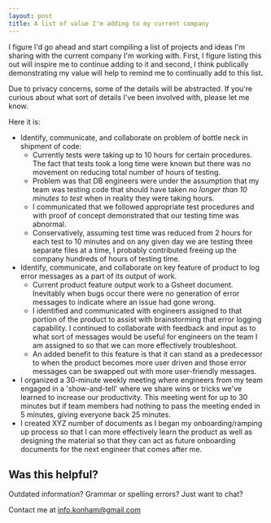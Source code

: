 ```yaml
---
layout: post
title: A list of value I'm adding to my current company
---
```


I figure I'd go ahead and start compiling a list of projects and ideas I'm sharing with the current company I'm working with. First, I figure listing this out will inspire me to continue adding to it and second, I think publically demonstrating my value will help to remind me to continually add to this list.

Due to privacy concerns, some of the details will be abstracted. If you're curious about what sort of details I've been involved with, please let me know.

Here it is:

 - Identify, communicate, and collaborate on problem of bottle neck in shipment of code: 
	 - Currently tests were taking up to 10 hours for certain procedures. The fact that tests took a long time were known but there was no movement on reducing total number of hours of testing. 
	 - Problem was that DB engineers were under the assumption that my team was testing code that should have taken _no longer than 10 minutes to test_ when in reality they were taking hours. 
	 - I communicated that we followed appropriate test procedures and with proof of concept demonstrated that our testing time was abnormal.
	 - Conservatively, assuming test time was reduced from 2 hours for each test to 10 minutes and on any given day we are testing three separate files at a time, I probably contributed freeing up the company hundreds of hours of testing time.
- Identify, communicate, and collaborate on key feature of product to log error messages as a part of its output of work.
	- Current product feature output work to a Gsheet document. Inevitably when bugs occur there were no generation of error messages to indicate where an issue had gone wrong.
	- I identified and communicated with engineers assigned to that portion of the product to assist with brainstorming that error logging capability. I continued to collaborate with feedback and input as to what sort of messages would be useful for engineers on the team I am assigned to so that we can more effectively troubleshoot. 
	- An added benefit to this feature is that it can stand as a predecessor to when the product becomes more user driven and those error messages can be swapped out with more user-friendly messages.
- I organized a 30-minute weekly meeting where engineers from my team engaged in a 'show-and-tell' where we share wins or tricks we've learned to increase our productivity. This meeting went for up to 30 minutes but if team members had nothing to pass the meeting ended in 5 minutes, giving everyone back 25 minutes.
- I created XYZ number of documents as I began my onboarding/ramping up process so that I can more effectively learn the product as well as designing the material so that they can act as future onboarding documents for the next engineer that comes after me. 


## Was this helpful?

Outdated information? Grammar or spelling errors? Just want to chat?

Contact me at [info.konham@gmail.com](mailto:info.konham@gmail.com)